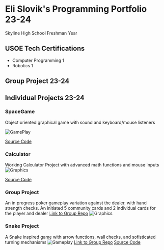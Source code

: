 # Eli Slovik's Programming Portfolio 23-24
 Skyline High School Freshman Year

## USOE Tech Certifications
* Computer Programming 1
* Robotics 1

## Group Project 23-24

## Individual Projects 23-24

### SpaceGame
Object oriented graphical game with sound and keyboard/mouse listeners

![GamePlay](https://github.com/EliSlovik/Programming1/blob/main/sg1.png?raw=true)

[Source Code](https://github.com/EliSlovik/Programming1/blob/main/src/Space_Game_FINAL.zip)

### Calculator
Working Calculator Project with advanced math functions and mouse inputs
![Graphics](https://github.com/EliSlovik/Programming1/blob/main/images/clc1.png?raw=true)

[Source Code](https://github.com/EliSlovik/Programming1/blob/main/src/Calculator_FINAL.zip)
### Group Project
An in progress poker gameplay variation against the dealer, with hand strength checks. An initiated 5 community cards and 2 individual cards for the player and dealer
[Link to Group Repo](https://github.com/EliSlovik/poker-i-barley-know-her)
![Graphics](https://github.com/EliSlovik/Programming1/blob/main/images/Screenshot%202024-05-06%20at%2011.24.07%20AM.png)
### Snake Project
A Snake inspired game with arrow functions, wall checks, and sofisticated turning mechanisms
![Gameplay](https://github.com/EliSlovik/Programming1/blob/main/images/Snake_Play)
[Link to Group Repo](https://github.com/EliSlovik/Snake-Game)
[Source Code](https://github.com/EliSlovik/Snake-Game/blob/main/src/updatedmain.py)
